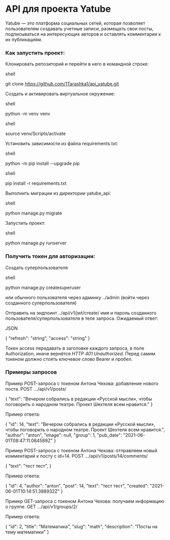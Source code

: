 # API для проекта Yatube
Yatube — это платформа социальных сетей, которая позволяет пользователям создавать учетные записи, размещать свои посты, подписываться на интересующих авторов и оставлять комментарии к их публикациям.

### Как запустить проект:

Клонировать репозиторий и перейти в него в командной строке:

shell

git clone https://github.com/1Tarashka1/api_yatube.git

Cоздать и активировать виртуальное окружение:

shell

python -m venv venv

shell

source venv/Scripts/activate

Установить зависимости из файла requirements.txt:

shell

python -m pip install --upgrade pip

shell

pip install -r requirements.txt

Выполнить миграции из директории yatube_api:

shell

python manage.py migrate

Запустить проект:

shell

python manage.py runserver

### Получить токен для авторизации:

Создать суперпользователя

shell

python manage.py createsuperuser

или обычного пользователя через админку ../admin (войти через созданного суперпользователя)

Отправить на эндпоинт ../api/v1/jwt/create/ имя и пароль созданного пользователя/суперпользователя в теле запроса. Ожидаемый ответ:

JSON

{
  "refresh": "string",
  "access": "string"
}

Токен access передавать в заголовке каждого запроса, в поле Authorization, иначе вернётся *HTTP 401 Unauthorized*. Перед самим токеном должно стоять ключевое слово Bearer и пробел.

### Примеры запросов

Пример POST-запроса с токеном Антона Чехова: добавление нового поста.
POST .../api/v1/posts/

{
    "text": "Вечером собрались в редакции «Русской мысли», чтобы поговорить о народном театре. Проект Шехтеля всем нравится."
} 

Пример ответа:

{
    "id": 14,
    "text": "Вечером собрались в редакции «Русской мысли», чтобы поговорить о народном театре. Проект Шехтеля всем нравится.",
    "author": "anton",
    "image": null,
    "group": 1,
    "pub_date": "2021-06-01T08:47:11.084589Z"
} 

Пример POST-запроса с токеном Антона Чехова: отправляем новый комментарий к посту с id=14.
POST .../api/v1/posts/14/comments/

{
    "text": "тест тест",
} 

Пример ответа:

{
    "id": 4,
    "author": "anton",
    "post": 14,
    "text": "тест тест",
    "created": "2021-06-01T10:14:51.388932Z"
} 

Пример GET-запроса с токеном Антона Чехова: получаем информацию о группе.
GET .../api/v1/groups/2/

Пример ответа:

{
    "id": 2,
    "title": "Математика",
    "slug": "math",
    "description": "Посты на тему математики"
} 